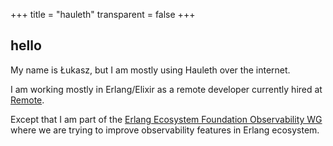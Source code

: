 +++
title = "hauleth"
transparent = false
+++

## hello

My name is Łukasz, but I am mostly using Hauleth over the internet.

I am working mostly in Erlang/Elixir as a remote developer currently hired at
[Remote](https://remote/com).

Except that I am part of the [Erlang Ecosystem Foundation Observability WG][eef-o-wg]
where we are trying to improve observability features in Erlang ecosystem.

[eef-o-wg]: https://erlef.org/wg/observability
